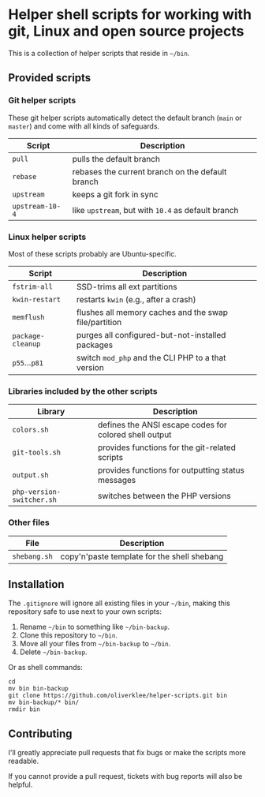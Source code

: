 # Helper shell scripts for working with git, Linux and open source projects

This is a collection of helper scripts that reside in `~/bin`.

## Provided scripts

### Git helper scripts

These git helper scripts automatically detect the default branch (`main` or `master`)
and come with all kinds of safeguards.

| Script            | Description                                        |
|-------------------|----------------------------------------------------|
| `pull`            | pulls the default branch                           |
| `rebase`          | rebases the current branch on the default branch   |
| `upstream`        | keeps a git fork in sync                           |
| `upstream-10-4`   | like `upstream`, but with `10.4` as default branch |

### Linux helper scripts

Most of these scripts probably are Ubuntu-specific.

| Script            | Description                                           |
|-------------------|-------------------------------------------------------|
| `fstrim-all`      | SSD-trims all ext partitions                          |
| `kwin-restart`    | restarts `kwin` (e.g., after a crash)                 |
| `memflush`        | flushes all memory caches and the swap file/partition |
| `package-cleanup` | purges all configured-but-not-installed packages      |
| `p55`…`p81`       | switch `mod_php` and the CLI PHP to a that version    |

### Libraries included by the other scripts

| Library                   | Description                                            |
|---------------------------|--------------------------------------------------------|
| `colors.sh`               | defines the ANSI escape codes for colored shell output | 
| `git-tools.sh`            | provides functions for the git-related scripts         |
| `output.sh`               | provides functions for outputting status messages      |
| `php-version-switcher.sh` | switches between the PHP versions                      |

### Other files

| File         | Description                                 |
|--------------|---------------------------------------------|
| `shebang.sh` | copy'n'paste template for the shell shebang |

## Installation

The `.gitignore` will ignore all existing files in your `~/bin`, making this
repository safe to use next to your own scripts:

1. Rename `~/bin` to something like `~/bin-backup`.
2. Clone this repository to `~/bin`.
3. Move all your files from `~/bin-backup` to `~/bin`.
4. Delete `~/bin-backup`.

Or as shell commands:

```shell
cd
mv bin bin-backup
git clone https://github.com/oliverklee/helper-scripts.git bin
mv bin-backup/* bin/
rmdir bin
```

## Contributing

I'll greatly appreciate pull requests that fix bugs or make the scripts more
readable.

If you cannot provide a pull request, tickets with bug reports will also be helpful.
